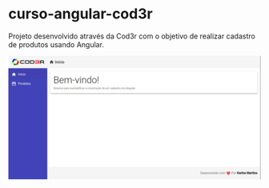 # curso-angular-cod3r
Projeto desenvolvido através da Cod3r com o objetivo de realizar cadastro de produtos usando Angular.

  [![Home](https://github.com/KMartinss/curso-angular-cod3r/blob/master/frontend/src/assets/img/projeto.jpeg?raw=true "Home")](https://github.com/KMartinss/curso-angular-cod3r/blob/master/frontend/src/assets/img/projeto.jpeg?raw=true "Home")
